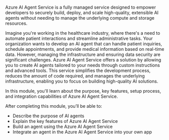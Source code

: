 Azure AI Agent Service is a fully managed service designed to empower developers to securely build, deploy, and scale high-quality, extensible AI agents without needing to manage the underlying compute and storage resources.

Imagine you're working in the healthcare industry, where there's a need to automate patient interactions and streamline administrative tasks. Your organization wants to develop an AI agent that can handle patient inquiries, schedule appointments, and provide medical information based on real-time data. However, managing the infrastructure and ensuring data security are significant challenges. Azure AI Agent Service offers a solution by allowing you to create AI agents tailored to your needs through custom instructions and advanced tools. This service simplifies the development process, reduces the amount of code required, and manages the underlying infrastructure, enabling you to focus on building high-quality AI solutions.

In this module, you'll learn about the purpose, key features, setup process, and integration capabilities of Azure AI Agent Service.

After completing this module, you’ll be able to:
- Describe the purpose of AI agents
- Explain the key features of Azure AI Agent Service
- Build an agent using the Azure AI Agent Service
- Integrate an agent in the Azure AI Agent Service into your own app

